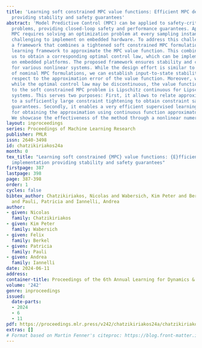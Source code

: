 ```yaml
---
title: 'Learning soft constrained MPC value functions: Efficient MPC design and implementation
  providing stability and safety guarantees'
abstract: 'Model Predictive Control (MPC) can be applied to safety-critical control
  problems, providing closed-loop safety and performance guarantees. Application of
  MPC requires solving an optimization problem at every sampling instant, making it
  challenging to implement on embedded hardware. To address this challenge, we propose
  a framework that combines a tightened soft constrained MPC formulation with a supervised
  learning framework to approximate the MPC value function. This combination enables
  us to obtain a corresponding optimal control law, which can be implemented efficiently
  on embedded platforms. The proposed framework ensures stability and constraint satisfaction
  for various nonlinear systems. While the design effort is similar to the design
  of nominal MPC formulations, we can establish input-to-state stability (ISS) with
  respect to the approximation error of the value function. Moreover, we prove that,
  while the optimal control law may be discontinuous, the value function corresponding
  to the soft constrained MPC problem is Lipschitz continuous for Lipschitz continuous
  systems. This serves two purposes: First, it allows to relate approximation errors
  to a sufficiently large constraint tightening to obtain constraint satisfaction
  guarantees. Secondly, it enables a very efficient supervised learning procedure
  for obtaining the approximation using continuous function approximator classes.
  We showcase the effectiveness of the method through a nonlinear numerical example.'
layout: inproceedings
series: Proceedings of Machine Learning Research
publisher: PMLR
issn: 2640-3498
id: chatzikiriakos24a
month: 0
tex_title: "Learning soft constrained {MPC} value functions: {E}fficient {MPC} design and
  implementation providing stability and safety guarantees"
firstpage: 387
lastpage: 398
page: 387-398
order: 1
cycles: false
bibtex_author: Chatzikiriakos, Nicolas and Wabersich, Kim Peter and Berkel, Felix
  and Pauli, Patricia and Iannelli, Andrea
author:
- given: Nicolas
  family: Chatzikiriakos
- given: Kim Peter
  family: Wabersich
- given: Felix
  family: Berkel
- given: Patricia
  family: Pauli
- given: Andrea
  family: Iannelli
date: 2024-06-11
address:
container-title: Proceedings of the 6th Annual Learning for Dynamics & Control Conference
volume: '242'
genre: inproceedings
issued:
  date-parts:
  - 2024
  - 6
  - 11
pdf: https://proceedings.mlr.press/v242/chatzikiriakos24a/chatzikiriakos24a.pdf
extras: []
# Format based on Martin Fenner's citeproc: https://blog.front-matter.io/posts/citeproc-yaml-for-bibliographies/
---
```

